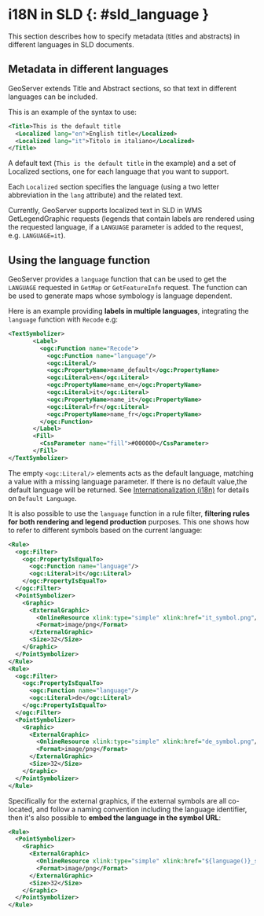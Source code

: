 # i18N in SLD {: #sld_language }

This section describes how to specify metadata (titles and abstracts) in different languages in SLD documents.

## Metadata in different languages

GeoServer extends Title and Abstract sections, so that text in different languages can be included.

This is an example of the syntax to use:

``` xml
<Title>This is the default title
  <Localized lang="en">English title</Localized>
  <Localized lang="it">Titolo in italiano</Localized>
</Title>
```

A default text (`This is the default title` in the example) and a set of Localized sections, one for each language that you want to support.

Each `Localized` section specifies the language (using a two letter abbreviation in the `lang` attribute) and the related text.

Currently, GeoServer supports localized text in SLD in WMS GetLegendGraphic requests (legends that contain labels are rendered using the requested language, if a `LANGUAGE` parameter is added to the request, e.g. `LANGUAGE=it`).

## Using the language function

GeoServer provides a `language` function that can be used to get the `LANGUAGE` requested in `GetMap` or `GetFeatureInfo` request. The function can be used to generate maps whose symbology is language dependent.

Here is an example providing **labels in multiple languages**, integrating the `language` function with `Recode` e.g:

``` xml
<TextSymbolizer>
       <Label>
         <ogc:Function name="Recode">
           <ogc:Function name="language"/>
           <ogc:Literal/>
           <ogc:PropertyName>name_default</ogc:PropertyName>
           <ogc:Literal>en</ogc:Literal>
           <ogc:PropertyName>name_en</ogc:PropertyName>
           <ogc:Literal>it</ogc:Literal>
           <ogc:PropertyName>name_it</ogc:PropertyName>
           <ogc:Literal>fr</ogc:Literal>
           <ogc:PropertyName>name_fr</ogc:PropertyName>
         </ogc:Function>
       </Label>
       <Fill>
         <CssParameter name="fill">#000000</CssParameter>
       </Fill>
</TextSymbolizer>
```

The empty `<ogc:Literal/>` elements acts as the default language, matching a value with a missing language parameter. If there is no default value,the default language will be returned. See [Internationalization (i18n)](../../configuration/internationalization/index.md) for details on `Default Language`.

It is also possible to use the `language` function in a rule filter, **filtering rules for both rendering and legend production** purposes. This one shows how to refer to different symbols based on the current language:

``` xml
<Rule>
  <ogc:Filter>
    <ogc:PropertyIsEqualTo>
      <ogc:Function name="language"/>
      <ogc:Literal>it</ogc:Literal>
    </ogc:PropertyIsEqualTo>
  </ogc:Filter>
  <PointSymbolizer>
    <Graphic>
      <ExternalGraphic>
        <OnlineResource xlink:type="simple" xlink:href="it_symbol.png"/>
        <Format>image/png</Format>
      </ExternalGraphic>
      <Size>32</Size>
    </Graphic>
  </PointSymbolizer>
</Rule>
<Rule>
  <ogc:Filter>
    <ogc:PropertyIsEqualTo>
      <ogc:Function name="language"/>
      <ogc:Literal>de</ogc:Literal>
    </ogc:PropertyIsEqualTo>
  </ogc:Filter>
  <PointSymbolizer>
    <Graphic>
      <ExternalGraphic>
        <OnlineResource xlink:type="simple" xlink:href="de_symbol.png"/>
        <Format>image/png</Format>
      </ExternalGraphic>
      <Size>32</Size>
    </Graphic>
  </PointSymbolizer>
</Rule>
```

Specifically for the external graphics, if the external symbols are all co-located, and follow a naming convention including the language identifier, then it's also possible to **embed the language in the symbol URL**:

``` xml
<Rule>
  <PointSymbolizer>
    <Graphic>
      <ExternalGraphic>
        <OnlineResource xlink:type="simple" xlink:href="${language()}_symbol.png"/>
        <Format>image/png</Format>
      </ExternalGraphic>
      <Size>32</Size>
    </Graphic>
  </PointSymbolizer>
</Rule>
```
